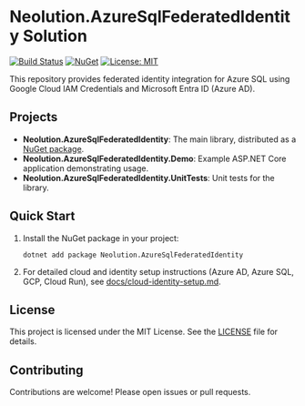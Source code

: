 # Neolution.AzureSqlFederatedIdentity Solution

[![Build Status](https://github.com/neolution-ch/Neolution.AzureSqlFederatedIdentity/actions/workflows/ci.yml/badge.svg)](https://github.com/neolution-ch/Neolution.AzureSqlFederatedIdentity/actions)
[![NuGet](https://img.shields.io/nuget/v/Neolution.AzureSqlFederatedIdentity.svg)](https://www.nuget.org/packages/Neolution.AzureSqlFederatedIdentity)
[![License: MIT](https://img.shields.io/badge/License-MIT-lightgray.svg)](LICENSE)

This repository provides federated identity integration for Azure SQL using Google Cloud IAM Credentials and Microsoft Entra ID (Azure AD).

## Projects

- **Neolution.AzureSqlFederatedIdentity**: The main library, distributed as a [NuGet package](https://www.nuget.org/packages/Neolution.AzureSqlFederatedIdentity).
- **Neolution.AzureSqlFederatedIdentity.Demo**: Example ASP.NET Core application demonstrating usage.
- **Neolution.AzureSqlFederatedIdentity.UnitTests**: Unit tests for the library.

## Quick Start

1. Install the NuGet package in your project:

   ```shell
   dotnet add package Neolution.AzureSqlFederatedIdentity
   ```

2. For detailed cloud and identity setup instructions (Azure AD, Azure SQL, GCP, Cloud Run), see [docs/cloud-identity-setup.md](./docs/cloud-identity-setup.md).

## License

This project is licensed under the MIT License. See the [LICENSE](./Neolution.AzureSqlFederatedIdentity/LICENSE) file for details.

## Contributing

Contributions are welcome! Please open issues or pull requests.
